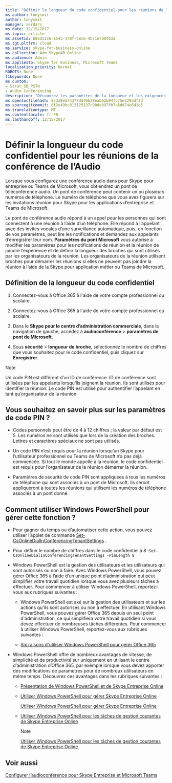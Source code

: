 ```yaml
---
title: "Définir la longueur du code confidentiel pour les réunions de la conférence de l’Audio"
ms.author: tonysmit
author: tonysmit
manager: serdars
ms.date: 12/15/2017
ms.topic: article
ms.assetid: b86d31c6-1543-478f-b8c6-4b71e708403a
ms.tgt.pltfrm: cloud
ms.service: skype-for-business-online
ms.collection: Adm_Skype4B_Online
ms.audience: Admin
ms.appliesto: Skype for Business, Microsoft Teams
localization_priority: Normal
ROBOTS: None
f1keywords: None
ms.custom:
- Strat_SB_PSTN
- Audio Conferencing
description: "Découvrez les paramètres de la longueur et les exigences de code PIN et la définition de la longueur pour les réunions dans Skype pour les entreprises."
ms.openlocfilehash: 853a8ed74377dd76b38eab62b04fc75e3295df2d
ms.sourcegitcommit: 8f2e49bc813125137c90de997fb7a6dd74e6d1d5
ms.translationtype: MT
ms.contentlocale: fr-FR
ms.lasthandoff: 12/15/2017
---
```

# <a name="set-the-pin-length-for-audio-conferencing-meetings"></a>Définir la longueur du code confidentiel pour les réunions de la conférence de l’Audio

Lorsque vous configurez une conférence audio dans pour Skype pour entreprise ou Teams de Microsoft, vous obtiendrez un pont de téléconférence audio. Un pont de conférence peut contenir un ou plusieurs numéros de téléphone. Le numéro de téléphone que vous avez figurera sur les invitations réunion pour Skype pour les applications d’entreprise et Teams de Microsoft.
  
Le pont de conférence audio répond à un appel pour les personnes qui sont connectent à une réunion à l’aide d’un téléphone. Elle répond à l’appelant avec des invites vocales d’une surveillance automatique, puis, en fonction de vos paramètres, peut lire les notifications et demandez aux appelants d’enregistrer leur nom. **Paramètres du pont Microsoft** vous autorise à modifier les paramètres pour les notifications de réunion et la réunion de joindre l’expérience et de définir la longueur des broches qui sont utilisés par les organisateurs de la réunion. Les organisateurs de la réunion utilisent broches pour démarrer les réunions si elles ne peuvent pas joindre la réunion à l’aide de la Skype pour application métier ou Teams de Microsoft.
  
## <a name="setting-the-pin-length"></a>Définition de la longueur du code confidentiel

1. Connectez-vous à Office 365 à l'aide de votre compte professionnel ou scolaire.
    
2. Connectez-vous à Office 365 à l'aide de votre compte professionnel ou scolaire.
    
3. Dans le **Skype pour le centre d’administration commerciale**, dans la navigation de gauche, accédez à **audioconférence** > **paramètres de pont de Microsoft**.
    
4. Sous **sécurité** > **longueur de broche**, sélectionnez le nombre de chiffres que vous souhaitez pour le code confidentiel, puis cliquez sur **Enregistrer**.
    
> [!NOTE]
> Un code PIN est différent d’un ID de conférence. ID de conférence sont utilisées par les appelants lorsqu’ils joignent la réunion. Ils sont utilisés pour identifier la réunion. Le code PIN est utilisé pour authentifier l’appelant en tant qu’organisateur de la réunion. 
  
## <a name="want-to-know-more-about-pin-settings"></a>Vous souhaitez en savoir plus sur les paramètres de code PIN ?

- Codes personnels peut être de 4 à 12 chiffres ; la valeur par défaut est 5. Les numéros ne sont utilisés que lors de la création des broches. Lettres et caractères spéciaux ne sont pas utilisés.
    
- Un code PIN n’est requis pour la réunion lorsqu’un Skype pour l’utilisateur professionnel ou Teams de Microsoft n’a pas déjà commencée. Si tout le monde appelle à la réunion, le code confidentiel est requis pour l’organisateur de la réunion démarrer la réunion.
    
- Paramètres de sécurité de code PIN sont appliquées à tous les numéros de téléphone qui sont associés à un pont de Microsoft. Ils seront appliqueront à toutes les réunions qui utilisent les numéros de téléphone associés à un pont donné. 
    
## <a name="want-to-know-how-to-manage-with-windows-powershell"></a>Comment utiliser Windows PowerShell pour gérer cette fonction ?

- Pour gagner du temps ou d’automatiser cette action, vous pouvez utiliser l’applet de commande [Set-CsOnlineDialInConferencingTenantSettings](https://go.microsoft.com/fwlink/?LinkId=715757) .
    
- Pour définir le nombre de chiffres dans le code confidentiel à 8 :`Set-CsOnlineDialInConferencingTenantSettings -PinLength 8`
    
- Windows PowerShell est la gestion des utilisateurs et les utilisateurs qui sont autorisés ou non à faire. Avec Windows PowerShell, vous pouvez gérer Office 365 à l’aide d’un unique point d’administration qui peut simplifier votre travail quotidien lorsque vous avez plusieurs tâches à effectuer. Pour commencer à utiliser Windows PowerShell, reportez-vous aux rubriques suivantes :
    
  - Windows PowerShell est axé sur la gestion des utilisateurs et sur les actions qu'ils sont autorisés ou non à effectuer. En utilisant Windows PowerShell, vous pouvez gérer Office 365 depuis un seul point d'administration, ce qui simplifiera votre travail quotidien si vous devez effectuer de nombreuses tâches différentes. Pour commencer à utiliser Windows PowerShell, reportez-vous aux rubriques suivantes :
    
  - [Six raisons d'utiliser Windows PowerShell pour gérer Office 365 ](https://go.microsoft.com/fwlink/?LinkId=525142)
    
- Windows PowerShell offre de nombreux avantages de vitesse, de simplicité et de productivité sur uniquement en utilisant le centre d’administration d’Office 365, par exemple lorsque vous devez apporter des modifications de paramètres pour de nombreux utilisateurs en même temps. Découvrez ces avantages dans les rubriques suivantes : 
    
  - [Présentation de Windows PowerShell et de Skype Entreprise Online](https://go.microsoft.com/fwlink/?LinkId=525039)
    
  - [Utiliser Windows PowerShell pour gérer Skype Entreprise Online](https://go.microsoft.com/fwlink/?LinkId=525453)
    
    [Utiliser Windows PowerShell pour gérer Skype Entreprise Online](https://go.microsoft.com/fwlink/?LinkId=525453)
    
  - [Utiliser Windows PowerShell pour les tâches de gestion courantes de Skype Entreprise Online](https://go.microsoft.com/fwlink/?LinkId=525038)
    
    > [!NOTE]
    > [Utiliser Windows PowerShell pour les tâches de gestion courantes de Skype Entreprise Online](https://go.microsoft.com/fwlink/?LinkId=294688)
  
## <a name="see-also"></a>Voir aussi

[Configurer l’audioconférence pour Skype Entreprise et Microsoft Teams](set-up-audio-conferencing.md)

